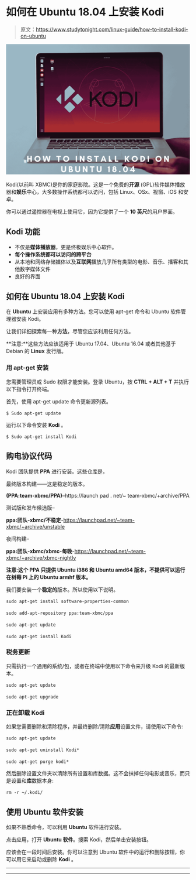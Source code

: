 # 如何在 Ubuntu 18.04 上安装 Kodi

> 原文：<https://www.studytonight.com/linux-guide/how-to-install-kodi-on-ubuntu>

![How to Install Kodi on Ubuntu 18.04](img/deea3266962626268c53e2fb8ef4dad1.png)

Kodi(以前叫 XBMC)是你的家庭影院。这是一个免费的**开源** (GPL)软件媒体播放器和**娱乐**中心，大多数操作系统都可以访问，包括 Linux、OSx、视窗、iOS 和安卓。

你可以通过遥控器在电视上使用它，因为它提供了一个 **10 英尺**的用户界面。

## Kodi 功能

*   不仅是**媒体播放器**，更是终极娱乐中心软件。
*   **每个操作系统都可以访问的跨平台**
*   从本地和网络存储媒体以及**互联网**播放几乎所有类型的电影、音乐、播客和其他数字媒体文件
*   良好的界面

## 如何在 Ubuntu 18.04 上安装 Kodi

在 **Ubuntu** 上安装应用有多种方法。您可以使用 apt-get 命令和 Ubuntu 软件管理器安装 Kodi。

让我们详细探索每一种**方法**，尽管您应该利用任何方法。

**注意:**这些方法应该适用于 Ubuntu 17.04、Ubuntu 16.04 或者其他基于 Debian 的 **Linux** 发行版。

### 用 apt-get 安装

您需要管理员或 Sudo 权限才能安装。登录 Ubuntu，按 **CTRL + ALT + T** 并执行以下指令打开终端。

首先，使用 apt-get update 命令更新源列表。

```
$ Sudo apt-get update
```

运行以下命令安装 **Kodi** 。

```
$ Sudo apt-get install Kodi
```

## 购电协议代码

Kodi 团队提供 **PPA** 进行安装。这些仓库是，

最终版本构建——这是稳定的版本。

**(PPA:team-xbmc/PPA)**–https://launch pad . net/~ team-xbmc/+archive/PPA

测试版和发布候选版–

**ppa:团队-xbmc/不稳定**-https://launchpad.net/~team-xbmc/+archive/unstable

夜间构建–

**ppa:团队-xbmc/xbmc-每晚**-https://launchpad.net/~team-xbmc/+archive/xbmc-nightly

**注意:**这个 PPA 只提供 Ubuntu i386 和 Ubuntu amd64 版本，不提供可以运行在**树莓 Pi 上的 Ubuntu armhf 版本。**

我们要安装一个**稳定的**版本。所以使用以下说明。

```
sudo apt-get install software-properties-common

sudo add-apt-repository ppa:team-xbmc/ppa

sudo apt-get update

sudo apt-get install Kodi
```

### 税务更新

只需执行一个通用的系统/包，或者在终端中使用以下命令来升级 Kodi 的最新版本。

```
sudo apt-get update

sudo apt-get upgrade
```

### 正在卸载 Kodi

如果您需要删除和清除程序，并最终删除/清除**应用**设置文件，请使用以下命令:

```
sudo apt-get update

sudo apt-get uninstall Kodi*

sudo apt-get purge kodi*
```

然后删除设置文件夹以清除所有设置和库数据。这不会抹掉任何电影或音乐，而只是设置和**库**数据本身:

```
rm -r ~/.kodi/
```

## 使用 Ubuntu 软件安装

如果不熟悉命令，可以利用 **Ubuntu** 软件进行安装。

点击应用，打开 **Ubuntu 软件**。搜索 Kodi，然后单击安装按钮。

应该会在一段时间后安装。你可以注意到 Ubuntu 软件中的运行和删除按钮，你可以用它来启动或删除 **Kodi** 。

* * *

* * *